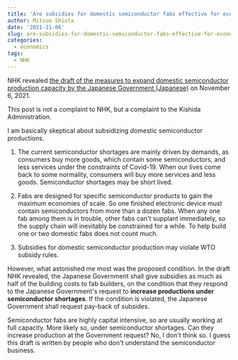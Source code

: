 ```yaml
---
title: 'Are subsidies for domestic semiconductor fabs effective for economic security? '
author: Mitsuo Shiota
date: '2021-11-06'
slug: are-subsidies-for-domestic-semiconductor-fabs-effective-for-economic-security
categories:
  - economics
tags:
  - NHK
---
```


NHK revealed [the draft of the measures to expand domestic semiconductor production capacity by the Japanese Government (Japanese)](https://www3.nhk.or.jp/news/html/20211106/k10013336491000.html) on November 6, 2021.

This post is not a complaint to NHK, but a complaint to the Kishida Administration.

I am basically skeptical about subsidizing domestic semiconductor productions.

1. The current semiconductor shortages are mainly driven by demands, as consumers buy more goods, which contain some semiconductors, and less services under the constraints of Covid-19. When our lives come back to some normality, consumers will buy more services and less goods. Semiconductor shortages may be short lived.

2. Fabs are designed for specific semiconductor products to gain the maximum economies of scale. So one finished electronic device must contain semiconductors from more than a dozen fabs. When any one fab among them is in trouble, other fabs can't supplant immediately, so the supply chain will inevitably be constrained for a while. To help build one or two domestic fabs does not count much.

3. Subsidies for domestic semiconductor production may violate WTO subsidy rules.

However, what astonished me most was the proposed condition. In the draft NHK revealed, the Japanese Government shall give subsidies as much as half of the building costs to fab builders, on the condition that they respond to the Japanese Government's request to **increase productions under semiconductor shortages**. If the condition is violated, the Japanese Government shall request pay-back of subsides.

Semiconductor fabs are highly capital intensive, so are usually working at full capacity. More likely so, under semiconductor shortages. Can they increase production at the Government request? No, I don't think so. I guess this draft is written by people who don't understand the semiconductor business.
